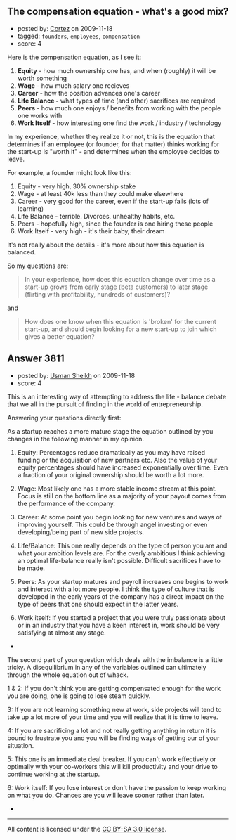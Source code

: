 ## The compensation equation - what's a good mix?

- posted by: [Cortez](https://stackexchange.com/users/-1/1566-cortez) on 2009-11-18
- tagged: `founders`, `employees`, `compensation`
- score: 4

Here is the compensation equation, as I see it:

 1. **Equity** - how much ownership one has, and when (roughly) it will be worth something
 2. **Wage** - how much salary one recieves
 3. **Career** - how the position advances one's career
 4. **Life Balance -** what types of time (and other) sacrifices are required
 5. **Peers** - how much one enjoys / benefits from working with the people one works with
 6. **Work Itself** - how interesting one find the work / industry / technology

In my experience, whether they realize it or not, this is the equation that determines if an employee (or founder, for that matter) thinks working for the start-up is "worth it" - and determines when the employee decides to leave. 

For example, a founder might look like this:

 1. Equity - very high, 30% ownership stake
 2. Wage - at least 40k less than they could make elsewhere
 3. Career - very good for the career, even if the start-up fails (lots of learning)
 4. Life Balance - terrible. Divorces, unhealthy habits, etc.
 5. Peers - hopefully high, since the founder is one hiring these people
 6. Work Itself - very high - it's their baby, their dream

It's not really about the details - it's more about how this equation is balanced.

So my questions are:

> In your experience, how does this equation change over time as a start-up grows from early stage (beta customers) to later stage (flirting with profitability, hundreds of customers)? 

and

> How does one know when this equation is 'broken' for the current start-up, and should begin looking for a new start-up to join which gives a better equation?



## Answer 3811

- posted by: [Usman Sheikh](https://stackexchange.com/users/-1/392-usman-sheikh) on 2009-11-18
- score: 4

This is an interesting way of attempting to address the life - balance debate that we all in the pursuit of finding in the world of entrepreneurship.

Answering your questions directly first:

As a startup reaches a more mature stage the equation outlined by you changes in the following manner in my opinion.

1. Equity: Percentages reduce dramatically as you may have raised funding or the acquisition of new partners etc. Also the value of your equity percentages should have increased exponentially over time. Even a fraction of your original ownership should be worth a lot more.

2. Wage: Most likely one has a more stable income stream at this point. Focus is still on the bottom line as a majority of your payout comes from the performance of the company.

3. Career: At some point you begin looking for new ventures and ways of improving yourself. This could be through angel investing or even developing/being part of new side projects.

4. Life/Balance: This one really depends on the type of person you are and what your ambition levels are. For the overly ambitious I think achieving an optimal life-balance really isn't possible. Difficult sacrifices have to be made.

5. Peers: As your startup matures and payroll increases one begins to work and interact with a lot more people. I think the type of culture that is developed in the early years of the company has a direct impact on the type of peers that one should expect in the latter years.

6. Work itself: If you started a project that you were truly passionate about or in an industry that you have a keen interest in, work should be very satisfying at almost any stage.

-

The second part of your question which deals with the imbalance is a little tricky. A disequilibrium in any of the variables outlined can ultimately through the whole equation out of whack. 

1 & 2: If you don't think you are getting compensated enough for the work you are doing, one is going to lose steam quickly. 

3: If you are not learning something new at work, side projects will tend to take up a lot more of your time and you will realize that it is time to leave.

4: If you are sacrificing a lot and not really getting anything in return it is bound to frustrate you and you will be finding ways of getting our of your situation.

5: This one is an immediate deal breaker. If you can't work effectively or optimally with your co-workers this will kill productivity and your drive to continue working at the startup.

6: Work itself: If you lose interest or don't have the passion to keep working on what you do. Chances are you will leave sooner rather than later.

-







---

All content is licensed under the [CC BY-SA 3.0 license](https://creativecommons.org/licenses/by-sa/3.0/).
